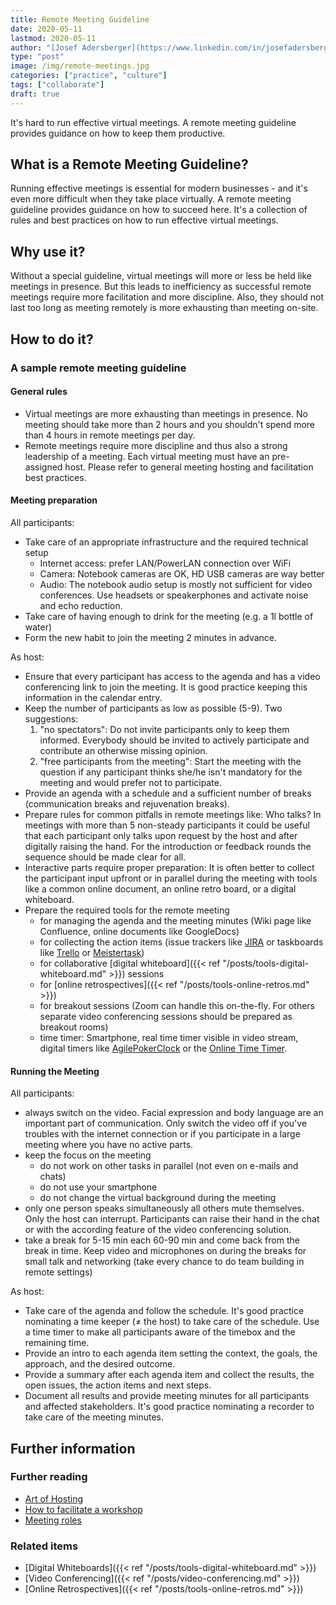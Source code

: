 ```yaml
---
title: Remote Meeting Guideline
date: 2020-05-11
lastmod: 2020-05-11
author: "[Josef Adersberger](https://www.linkedin.com/in/josefadersberger)"
type: "post"
image: /img/remote-meetings.jpg
categories: ["practice", "culture"]
tags: ["collaborate"]
draft: true
---
```


It's hard to run effective virtual meetings. A remote meeting guideline provides guidance on how to keep them productive.

<!--more-->

## What is a Remote Meeting Guideline?

Running effective meetings is essential for modern businesses - and it's even more difficult when they take place virtually. A remote meeting guideline provides guidance on how to succeed here. It's a collection of rules and best practices on how to run effective virtual meetings.

## Why use it?

Without a special guideline, virtual meetings will more or less be held like meetings in presence. But this leads to inefficiency as successful remote meetings require more facilitation and more discipline. Also, they should not last too long as meeting remotely is more exhausting than meeting on-site.

## How to do it?

### A sample remote meeting guideline

#### General rules

* Virtual meetings are more exhausting than meetings in presence. No meeting should take more than 2 hours and you shouldn't spend more than 4 hours in remote meetings per day.  
* Remote meetings require more discipline and thus also a strong leadership of a meeting. Each virtual meeting must have an pre-assigned host. Please refer to general meeting hosting and facilitation best practices.

#### Meeting preparation

All participants:

* Take care of an appropriate infrastructure and the required technical setup
  * Internet access: prefer LAN/PowerLAN connection over WiFi
  * Camera: Notebook cameras are OK, HD USB cameras are way better
  * Audio: The notebook audio setup is mostly not sufficient for video conferences. Use headsets or speakerphones and activate noise and echo reduction.
* Take care of having enough to drink for the meeting (e.g. a 1l bottle of water)
* Form the new habit to join the meeting 2 minutes in advance.

As host:

* Ensure that every participant has access to the agenda and has a video conferencing link to join the meeting. It is good practice keeping this information in the calendar entry.
* Keep the number of participants as low as possible (5-9). Two suggestions:
  1. "no spectators": Do not invite participants only to keep them informed. Everybody should be invited to actively participate and contribute an otherwise missing opinion.
  2. "free participants from the meeting": Start the meeting with the question if any participant thinks she/he isn't mandatory for the meeting and would prefer not to participate.
* Provide an agenda with a schedule and a sufficient number of breaks (communication breaks and rejuvenation breaks).
* Prepare rules for common pitfalls in remote meetings like: Who talks? In meetings with more than 5 non-steady participants it could be useful that each participant only talks upon request by the host and after digitally raising the hand. For the introduction or feedback rounds the sequence should be made clear for all.
* Interactive parts require proper preparation: It is often better to collect the participant input upfront or in parallel during the meeting with tools like a common online document, an online retro board, or a digital whiteboard.
* Prepare the required tools for the remote meeting
  * for managing the agenda and the meeting minutes (Wiki page like Confluence, online documents like GoogleDocs)
  * for collecting the action items (issue trackers like [JIRA](https://www.atlassian.com/software/jira) or taskboards like [Trello](https://trello.com) or [Meistertask](https://www.meistertask.com/))
  * for collaborative [digital whiteboard]({{< ref "/posts/tools-digital-whiteboard.md" >}}) sessions
  * for [online retrospectives]({{< ref "/posts/tools-online-retros.md" >}})
  * for breakout sessions (Zoom can handle this on-the-fly. For others separate video conferencing sessions should be prepared as breakout rooms)
  * time timer: Smartphone, real time timer visible in video stream, digital timers like [AgilePokerClock](https://www.agilepokerclock.com/clock) or the [Online Time Timer](http://timer.designthinkingcoach.de).

#### Running the Meeting

All participants:

* always switch on the video. Facial expression and body language are an important part of communication. Only switch the video off if you've troubles with the internet connection or if you participate in a large meeting where you have no active parts.
* keep the focus on the meeting
  * do not work on other tasks in parallel (not even on e-mails and chats)
  * do not use your smartphone
  * do not change the virtual background during the meeting
* only one person speaks simultaneously all others mute themselves. Only the host can interrupt. Participants can raise their hand in the chat or with the according feature of the video conferencing solution.
* take a break for 5-15 min each 60-90 min and come back from the break in time. Keep video and microphones on during the breaks for small talk and networking (take every chance to do team building in remote settings)

 As host:

* Take care of the agenda and follow the schedule. It's good practice nominating a time keeper (≠ the host) to take care of the schedule. Use a time timer to make all participants aware of the timebox and the remaining time.
* Provide an intro to each agenda item setting the context, the goals, the approach, and the desired outcome.
* Provide a summary after each agenda item and collect the results, the open issues, the action items and next steps.
* Document all results and provide meeting minutes for all participants and affected stakeholders. It's good practice nominating a recorder to take care of the meeting minutes.

## Further information

### Further reading

* [Art of Hosting](https://www.artofhosting.org/what-is-aoh/methods)
* [How to facilitate a workshop](https://www.howspace.com/resources/how-to-facilitate-a-workshop)
* [Meeting roles](https://www.conferencecalling.com/blog/meeting-roles)

### Related items

* [Digital Whiteboards]({{< ref "/posts/tools-digital-whiteboard.md" >}})
* [Video Conferencing]({{< ref "/posts/video-conferencing.md" >}})
* [Online Retrospectives]({{< ref "/posts/tools-online-retros.md" >}})
